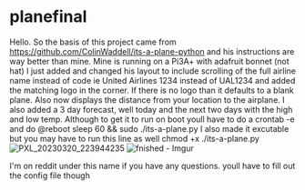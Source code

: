 # planefinal
Hello.
So the basis of this project came from https://github.com/ColinWaddell/its-a-plane-python and his instructions are way better than mine. Mine is running on a Pi3A+ with adafruit bonnet (not hat)
I just added and changed his layout to include scrolling of the full airline name instead of code ie United Airlines 1234 instead of UAL1234 and added the matching logo in the corner. If there is no logo than it defaults to a blank plane. Also now displays the distance from your location to the airplane.
I also added a 3 day forecast, well today and the next two days with the high and low temp. 
Although to get it to run on boot youll have to do a crontab -e and do @reboot sleep 60 && sudo ./its-a-plane.py
I also made it excutable but you may have to run this line as well
chmod +x ./its-a-plane.py![PXL_20230320_223944235](https://user-images.githubusercontent.com/127139588/226590887-d3836394-bf8b-482d-9d8e-149906a21cc8.jpg)
![fnished - Imgur](https://user-images.githubusercontent.com/127139588/226590890-79cbdf78-6249-4eed-8ea2-2a2b9e946d05.jpg)

I'm on reddit under this name if you have any questions. youll have to fill out the config file though

